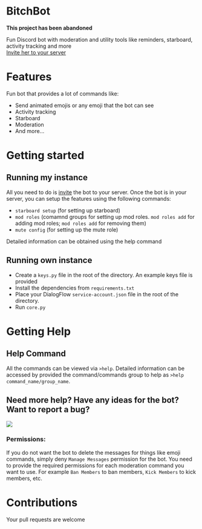 # BitchBot

**This project has been abandoned**

 Fun Discord bot with moderation and utility tools like reminders, starboard, activity tracking and more  
 [Invite her to your server](https://discordapp.com/oauth2/authorize?client_id=595363392886145046&scope=bot&permissions=388160)
 
# Features

Fun bot that provides a lot of commands like:

* Send animated emojis or any emoji that the bot can see
* Activity tracking
* Starboard
* Moderation
* And more...

# Getting started

## Running my instance

All you need to do is [invite](https://discordapp.com/oauth2/authorize?client_id=595363392886145046&scope=bot&permissions=388160) the bot to your server. Once the bot is in your server, you can setup the features using the following commands:

* `starboard setup` (for setting up starboard)
* `mod roles` (comamnd groups for setting up mod roles. `mod roles add` for adding mod roles; `mod roles add` for removing them)
* `mute config` (for setting up the mute role)

Detailed information can be obtained using the help command

## Running own instance

* Create a `keys.py` file in the root of the directory. An example keys file is provided
* Install the dependencies from `requirements.txt`
* Place your DialogFlow `service-account.json` file in the root of the directory.
* Run `core.py`

# Getting Help

## Help Command

All the commands can be viewed via `>help`. Detailed information can be accessed by provided the command/commands group to help as `>help command_name/group_name`.

## Need more help? Have any ideas for the bot? Want to report a bug?


[![](https://discordapp.com/api/v7/guilds/693765408787922994/widget.png?style=banner4)](https://discord.gg/k2ysVzd)

### Permissions:

If you do not want the bot to delete the messages for things like emoji commands, simply deny `Manage Messages` permission for the bot. You need to provide the required permissions for each moderation command you want to use. For example `Ban Members` to ban members, `Kick Members` to kick members, etc.

# Contributions

Your pull requests are welcome
